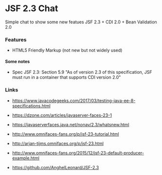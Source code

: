 # JSF 2.3 Chat

Simple chat to show some new featues JSF 2.3 + CDI 2.0 + Bean Validation 2.0

### Features

* HTML5 Friendly Markup (not new but not widely used)




#### Some notes
* Spec JSF 2.3: Section 5.9 "As of version 2.3 of this specification, JSF must run in a container that supports CDI version 2.0"



### Links
* https://www.javacodegeeks.com/2017/03/testing-java-ee-8-specifications.html

* https://dzone.com/articles/javaserver-faces-23-1
* https://javaserverfaces.java.net/nonav/2.3/whatsnew.html
* http://www.omnifaces-fans.org/p/jsf-23-tutorial.html
* http://arjan-tijms.omnifaces.org/p/jsf-23.html
* http://www.omnifaces-fans.org/2015/12/jsf-23-default-producer-example.html
* https://github.com/AnghelLeonard/JSF-2.3